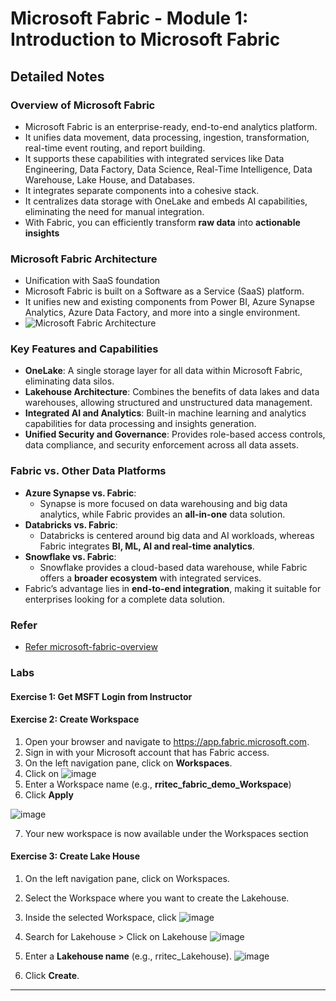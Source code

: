 # Microsoft Fabric - Module 1: Introduction to Microsoft Fabric

## Detailed Notes

### **Overview of Microsoft Fabric**
- Microsoft Fabric is an enterprise-ready, end-to-end analytics platform.
- It unifies data movement, data processing, ingestion, transformation, real-time event routing, and report building.
- It supports these capabilities with integrated services like Data Engineering, Data Factory, Data Science, Real-Time Intelligence, Data Warehouse, Lake House, and Databases.
- It integrates separate components into a cohesive stack.
- It centralizes data storage with OneLake and embeds AI capabilities, eliminating the need for manual integration.
- With Fabric, you can efficiently transform **raw data** into **actionable insights**

### **Microsoft Fabric Architecture**
- Unification with SaaS foundation
- Microsoft Fabric is built on a Software as a Service (SaaS) platform.
- It unifies new and existing components from Power BI, Azure Synapse Analytics, Azure Data Factory, and more into a single environment.
- ![Microsoft Fabric Architecture](https://github.com/user-attachments/assets/ddeb2da9-54aa-471d-8925-a51a2e37219d)

### **Key Features and Capabilities**
- **OneLake**: A single storage layer for all data within Microsoft Fabric, eliminating data silos.
- **Lakehouse Architecture**: Combines the benefits of data lakes and data warehouses, allowing structured and unstructured data management.
- **Integrated AI and Analytics**: Built-in machine learning and analytics capabilities for data processing and insights generation.
- **Unified Security and Governance**: Provides role-based access controls, data compliance, and security enforcement across all data assets.

### **Fabric vs. Other Data Platforms**
- **Azure Synapse vs. Fabric**:
  - Synapse is more focused on data warehousing and big data analytics, while Fabric provides an **all-in-one** data solution.
- **Databricks vs. Fabric**:
  - Databricks is centered around big data and AI workloads, whereas Fabric integrates **BI, ML, AI and real-time analytics**.
- **Snowflake vs. Fabric**:
  - Snowflake provides a cloud-based data warehouse, while Fabric offers a **broader ecosystem** with integrated services.
- Fabric’s advantage lies in **end-to-end integration**, making it suitable for enterprises looking for a complete data solution.

### **Refer**
- [Refer microsoft-fabric-overview](https://learn.microsoft.com/en-us/fabric/fundamentals/microsoft-fabric-overview)

### Labs

#### Exercise 1: Get MSFT Login from Instructor   
#### Exercise 2: Create Workspace

1. Open your browser and navigate to https://app.fabric.microsoft.com.
2. Sign in with your Microsoft account that has Fabric access.
3. On the left navigation pane, click on **Workspaces**.
4. Click on ![image](https://github.com/user-attachments/assets/df3cf33e-c41d-431e-b253-9a130b2219ad)
5. Enter a Workspace name (e.g., **rritec_fabric_demo_Workspace**)
6. Click **Apply**

![image](https://github.com/user-attachments/assets/b7f4fb07-dcc7-4205-8198-fe219f285ecc)

7. Your new workspace is now available under the Workspaces section
   
#### Exercise 3: Create Lake House

1. On the left navigation pane, click on Workspaces.
2. Select the Workspace where you want to create the Lakehouse.
3. Inside the selected Workspace, click ![image](https://github.com/user-attachments/assets/17d0c5e3-1bea-4d74-9df2-01760eee25ed)

4. Search for Lakehouse >  Click on Lakehouse
![image](https://github.com/user-attachments/assets/f7f31b24-ef1b-4aa6-a795-276558968547)

5. Enter a **Lakehouse name** (e.g., rritec_Lakehouse).
![image](https://github.com/user-attachments/assets/bc9016f6-4302-434e-b0b1-5ca443645dd8)

6. Click **Create**.

---

